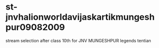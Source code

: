 # st-jnvhalionworldavijaskartikmungeshpur09082009
stream selection after class 10th for JNV MUNGESHPUR legends tentian
